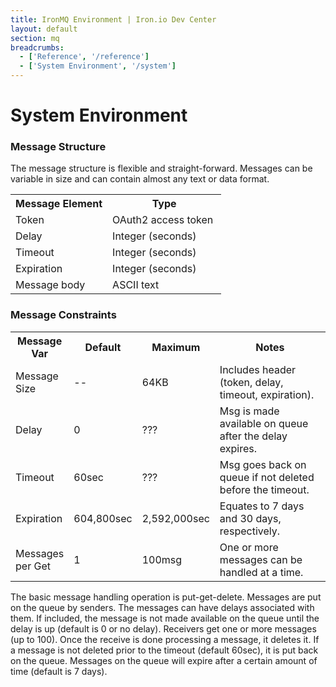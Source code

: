 ```yaml
---
title: IronMQ Environment | Iron.io Dev Center
layout: default
section: mq
breadcrumbs:
  - ['Reference', '/reference']
  - ['System Environment', '/system']
---
```


# System Environment

### Message Structure
The message structure is flexible and straight-forward. Messages can be variable in size and can contain almost any text or data format.

<table class="reference">
<tr><th style="width: 46%;">Message Element</th><th style="width: 54%;">Type</th></tr>
<tr><td>Token</td><td>OAuth2 access token</td></tr>
<tr><td>Delay</td><td>Integer (seconds)</td></tr>
<tr><td>Timeout</td><td>Integer (seconds)</td></tr>
<tr><td>Expiration</td><td>Integer (seconds)</td></tr>
<tr><td>Message body</td><td>ASCII text</td></tr>
</table>
  
   

### Message Constraints
<table class="reference">
<tr><th style="width: 16%;">Message Var</th><th style="width: 15%;">Default</th><th style="width: 15%;">Maximum</th><th style="width: 54%;">Notes</th></tr>
<tr><td>Message Size</td><td>--</td><td>64KB</td><td>Includes header (token, delay, timeout, expiration).</td></tr>
<tr><td>Delay</td><td>0</td><td>???</td><td>Msg is made available on queue after the delay expires.</td></tr>
<tr><td>Timeout</td><td>60sec</td><td>???</td><td>Msg goes back on queue if not deleted before the timeout.</td></tr>
<tr><td>Expiration</td><td>604,800sec</td><td>2,592,000sec</td><td>Equates to 7 days and 30 days, respectively.</td></tr>
<tr><td>Messages per Get</td><td>1</td><td>100msg</td><td>One or more messages can be handled at a time.</td></tr>
</table>

The basic message handling operation is put-get-delete. Messages are put on the queue by senders. The messages can have delays associated with them. If included, the message is not made available on the queue until the delay is up (default is 0 or no delay). Receivers get one or more messages (up to 100). Once the receive is done processing a message, it deletes it. If a message is not deleted prior to the timeout (default 60sec), it is put back on the queue. Messages on the queue will expire after a certain amount of time (default is 7 days).

